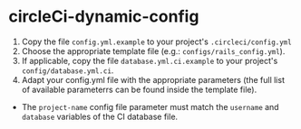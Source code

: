 # circleCi-dynamic-config

1. Copy the file `config.yml.example` to your project's `.circleci/config.yml`
2. Choose the appropriate template file (e.g.: `configs/rails_config.yml`).
3. If applicable, copy the file `database.yml.ci.example` to your project's `config/database.yml.ci`.
4. Adapt your config.yml file with the appropriate parameters (the full list of available parameterrs can be found inside the template file).
  - The `project-name` config file parameter must match the `username` and `database` variables of the CI database file.
